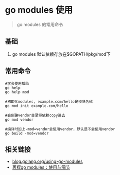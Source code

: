 # go modules 使用
> go modules 的常用命令

## 基础

1. go modules 默认依赖存放在$GOPATH/pkg/mod下


## 常用命令
```
#学会使用帮助
go help
go help mod

#初即化modules, example.com/hello是模块名称
go mod init example.com/hello

#会创建vendor目录将依赖copy进去
go mod vendor 

#编译时加上-mod=vendor会使用vendor，默认是不会使用vendor
go build -mod=vendor
```

## 相关链接

- [blog.golang.org/using-go-modules](https://blog.golang.org/using-go-modules)
- [再探go modules：使用与细节](https://www.cnblogs.com/apocelipes/p/10295096.html)